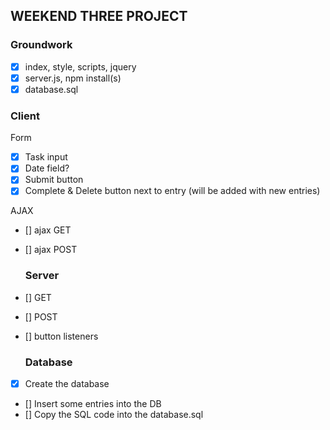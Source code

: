 ## WEEKEND THREE PROJECT

### Groundwork

- [x] index, style, scripts, jquery
- [x] server.js, npm install(s)
- [x] database.sql

### Client

Form

- [x] Task input
- [x] Date field?
- [x] Submit button
- [x] Complete & Delete button next to entry (will be added with new entries)

AJAX

- [] ajax GET
- [] ajax POST

  ### Server

- [] GET
- [] POST
- [] button listeners

  ### Database

- [x] Create the database
- [] Insert some entries into the DB
- [] Copy the SQL code into the database.sql
